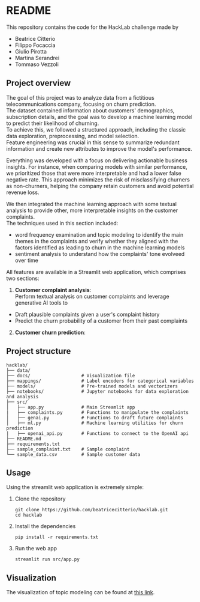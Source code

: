 # **README**

This repository contains the code for the HackLab challenge made by
- Beatrice Citterio
- Filippo Focaccia
- Giulio Pirotta
- Martina Serandrei
- Tommaso Vezzoli

## Project overview

The goal of this project was to analyze data from a fictitious telecommunications company, focusing on churn prediction.  
The dataset contained information about customers' demographics, subscription details, and the goal was to develop a machine learning model to predict their likelihood of churning.  
To achieve this, we followed a structured approach, including the classic data exploration, preprocessing, and model selection.   
Feature engineering was crucial in this sense to summarize redundant information and create new attributes to improve the model's performance.

Everything was developed with a focus on delivering actionable business insights. For instance, when comparing models with similar performance, we prioritized those that were more interpretable and had a lower false negative rate. This approach minimizes the risk of misclassifying churners as non-churners, helping the company retain customers and avoid potential revenue loss.

We then integrated the machine learning approach with some textual analysis to provide other, more interpretable insights on the customer complaints.  
The techniques used in this section included:
- word frequency examination and topic modeling to identify the main themes in the complaints and verify whether they aligned with the factors identified as leading to churn in the machine learning models
- sentiment analysis to understand how the complaints' tone evolveed over time

All features are available in a Streamlit web application, which comprises two sections:

1. **Customer complaint analysis**:  
Perform textual analysis on customer complaints and leverage generative AI tools to
- Draft plausible complaints given a user's complaint history
- Predict the churn probability of a customer from their past complaints

2. **Customer churn prediction**:

## Project structure

    hacklab/
    ├── data/
    ├── docs/                   # Visualization file
    ├── mappings/               # Label encoders for categorical variables
    ├── models/                 # Pre-trained models and vectorizers
    ├── notebooks/              # Jupyter notebooks for data exploration and analysis
    ├── src/
    │   ├── app.py              # Main Streamlit app
    |   ├── complaints.py       # Functions to manipulate the complaints
    │   ├── genai.py            # Functions to draft future complaints
    │   ├── ml.py               # Machine learning utilities for churn prediction
    |   ├── openai_api.py       # Functions to connect to the OpenAI api
    ├── README.md
    ├── requirements.txt
    ├── sample_complaint.txt    # Sample complaint
    └── sample_data.csv         # Sample customer data

## Usage

Using the streamlit web application is extremely simple:

1. Clone the repository
    ```
    git clone https://github.com/beatricecitterio/hacklab.git
    cd hacklab
    ```

2. Install the dependencies
    ```
    pip install -r requirements.txt
    ```

3. Run the web app
    ```
    streamlit run src/app.py
    ```

## Visualization

The visualization of topic modeling can be found at [this link](https://rawcdn.githack.com/beatricecitterio/hacklab/refs/heads/master/docs/ldavis5.html).